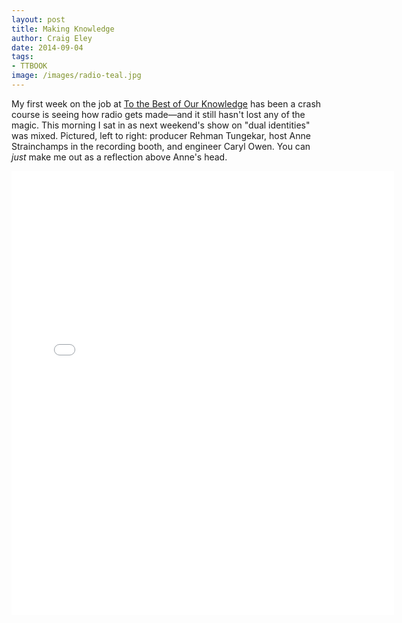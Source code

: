 ```yaml
---  
layout: post 
title: Making Knowledge
author: Craig Eley 
date: 2014-09-04
tags: 
- TTBOOK
image: /images/radio-teal.jpg
---
```


My first week on the job at [To the Best of Our Knowledge](http://ttbook.org) has been a crash course is seeing how radio gets made—and it still hasn't lost any of the magic. This morning I sat in as next weekend's show on "dual identities" was mixed. Pictured, left to right: producer Rehman Tungekar, host Anne Strainchamps in the recording booth, and engineer Caryl Owen. You can *just* make me out as a reflection above Anne's head.

<iframe src="//instagram.com/p/sh0ySWAAgu/embed/" width="612" height="710" frameborder="0" scrolling="no" allowtransparency="true"></iframe>